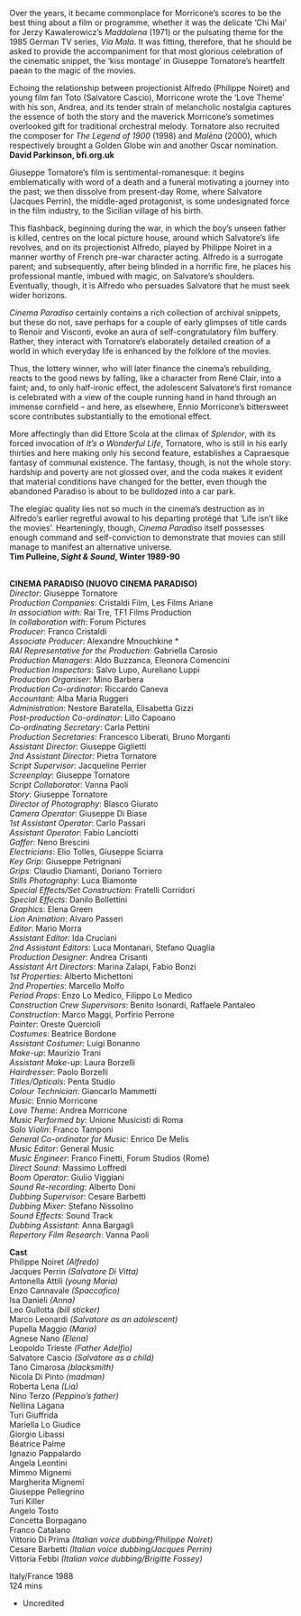 

Over the years, it became commonplace for Morricone’s scores to be the best thing about a film or programme, whether it was the delicate ‘Chi Mai’ for Jerzy Kawalerowicz’s _Maddalena_ (1971) or the pulsating theme for the 1985 German TV series, _Via Mala_. It was fitting, therefore, that he should be asked to provide the accompaniment for that most glorious celebration of the cinematic snippet, the ‘kiss montage’ in Giuseppe Tornatore’s heartfelt paean to the magic of  the movies.

Echoing the relationship between projectionist Alfredo (Philippe Noiret) and young film fan Toto (Salvatore Cascio), Morricone wrote the ‘Love Theme’ with his son, Andrea, and its tender strain of melancholic nostalgia captures the essence of both the story and the maverick Morricone’s sometimes overlooked gift for traditional orchestral melody. Tornatore also recruited the composer for _The Legend of 1900_ (1998) and _Malèna_ (2000), which respectively brought a Golden Globe win and another Oscar nomination.  
**David Parkinson, bfi.org.uk**

Giuseppe Tornatore’s film is sentimental-romanesque: it begins emblematically with word of a death and a funeral motivating a journey into the past; we then dissolve from present-day Rome, where Salvatore (Jacques Perrin), the middle-aged protagonist, is some undesignated force in the film industry, to the Sicilian village of his birth.

This flashback, beginning during the war, in which the boy’s unseen father is killed, centres on the local picture house, around which Salvatore’s life revolves, and on its projectionist Alfredo, played by Philippe Noiret in a manner worthy of French pre-war character acting. Alfredo is a surrogate parent; and subsequently, after being blinded in a horrific fire, he places his professional mantle, imbued with magic, on Salvatore’s shoulders. Eventually, though, it is Alfredo who persuades Salvatore that he must seek wider horizons.

_Cinema Paradiso_ certainly contains a rich collection of archival snippets, but these do not, save perhaps for a couple of early glimpses of title cards to Renoir and Visconti, evoke an aura of self-congratulatory film buffery. Rather, they interact with Tornatore’s elaborately detailed creation of a world in which everyday life is enhanced by the folklore of the movies.

Thus, the lottery winner, who will later finance the cinema’s rebuilding, reacts to the good news by falling, like a character from René Clair, into a faint; and, to only half-ironic effect, the adolescent Salvatore’s first romance is celebrated with a view of the couple running hand in hand through an immense cornfield – and here, as elsewhere, Ennio Morricone’s bittersweet score contributes substantially to the emotional effect.

More affectingly than did Ettore Scola at the climax of _Splendor_, with its forced invocation of _It’s a Wonderful Life_, Tornatore, who is still in his early thirties and here making only his second feature, establishes a Capraesque fantasy of communal existence. The fantasy, though, is not the whole story: hardship and poverty are not glossed over, and the coda makes it evident that material conditions have changed for the better, even though the abandoned Paradiso is about to be bulldozed into a car park.

The elegiac quality lies not so much in the cinema’s destruction as in Alfredo’s earlier regretful avowal to his departing protégé that ‘Life isn’t like the movies’. Hearteningly, though, _Cinema Paradiso_ itself possesses enough command and self-conviction to demonstrate that movies can still manage to manifest an alternative universe.  
**Tim Pulleine, _Sight & Sound_, Winter 1989-90**
<br><br>


**CINEMA PARADISO (NUOVO CINEMA PARADISO)**  
_Director_: Giuseppe Tornatore  
_Production Companies_: Cristaldi Film,  Les Films Ariane  
_In association with_: Rai Tre, TF1 Films Production  
_In collaboration with_: Forum Pictures  
_Producer_: Franco Cristaldi  
_Associate Producer_: Alexandre Mnouchkine *  
_RAI Representative for the Production_:  Gabriella Carosio  
_Production Managers_: Aldo Buzzanca,  Eleonora Comencini  
_Production Inspectors_: Salvo Lupo, Aureliano Luppi  
_Production Organiser_: Mino Barbera  
_Production Co-ordinator_: Riccardo Caneva  
_Accountant_: Alba Maria Ruggeri  
_Administration_: Nestore Baratella, Elisabetta Gizzi  
_Post-production Co-ordinator_: Lillo Capoano  
_Co-ordinating Secretary_: Carla Pettini  
_Production Secretaries_: Francesco Liberati,  Bruno Morganti  
_Assistant Director_: Giuseppe Giglietti  
_2nd Assistant Director_: Pietra Tornatore  
_Script Supervisor_: Jacqueline Perrier  
_Screenplay_: Giuseppe Tornatore  
_Script Collaborator_: Vanna Paoli  
_Story_: Giuseppe Tornatore  
_Director of Photography_: Blasco Giurato  
_Camera Operator_: Giuseppe Di Biase  
_1st Assistant Operator_: Carlo Passari  
_Assistant Operator_: Fabio Lanciotti  
_Gaffer_: Neno Brescini  
_Electricians_: Elio Tolles, Giuseppe Sciarra  
_Key Grip_: Giuseppe Petrignani  
_Grips_: Claudio Diamanti, Doriano Torriero  
_Stills Photography_: Luca Biamonte  
_Special Effects/Set Construction_: Fratelli Corridori  
_Special Effects_: Danilo Bollettini  
_Graphics_: Elena Green  
_Lion Animation_: Alvaro Passeri  
_Editor_: Mario Morra  
_Assistant Editor_: Ida Cruciani  
_2nd Assistant Editors_: Luca Montanari,  Stefano Quaglia  
_Production Designer_: Andrea Crisanti  
_Assistant Art Directors_: Marina Zalapi, Fabio Bonzi  
_1st Properties_: Alberto Michettoni  
_2nd Properties_: Marcello Molfo  
_Period Props_: Enzo Lo Medico, Filippo Lo Medico  
_Construction Crew Supervisors_: Benito Isonardi, Raffaele Pantaleo  
_Construction_: Marco Maggi, Porfirio Perrone  
_Painter_: Oreste Quercioli  
_Costumes_: Beatrice Bordone  
_Assistant Costumer_: Luigi Bonanno  
_Make-up_: Maurizio Trani  
_Assistant Make-up_: Laura Borzelli  
_Hairdresser_: Paolo Borzelli  
_Titles/Opticals_: Penta Studio  
_Colour Technician_: Giancarlo Mammetti  
_Music_: Ennio Morricone  
_Love Theme_: Andrea Morricone  
_Music Performed by_: Unione Musicisti di Roma  
_Solo Violin_: Franco Tamponi  
_General Co-ordinator for Music_: Enrico De Melis  
_Music Editor_: General Music  
_Music Engineer_: Franco Finetti,  Forum Studios (Rome)  
_Direct Sound_: Massimo Loffredi  
_Boom Operator_: Giulio Viggiani  
_Sound Re-recording_: Alberto Doni  
_Dubbing Supervisor_: Cesare Barbetti  
_Dubbing Mixer_: Stefano Nissolino  
_Sound Effects_: Sound Track  
_Dubbing Assistant_: Anna Bargagli  
_Repertory Film Research_: Vanna Paoli

**Cast**  
Philippe Noiret _(Alfredo)_  
Jacques Perrin _(Salvatore Di Vitta)_  
Antonella Attili _(young Maria)_  
Enzo Cannavale _(Spaccafico)_  
Isa Danieli _(Anna)_  
Leo Gullotta _(bill sticker)_  
Marco Leonardi _(Salvatore as an adolescent)_  
Pupella Maggio _(Maria)_  
Agnese Nano _(Elena)_  
Leopoldo Trieste _(Father Adelfio)_  
Salvatore Cascio _(Salvatore as a child)_  
Tano Cimarosa _(blacksmith)_  
Nicola Di Pinto _(madman)_  
Roberta Lena _(Lia)_  
Nino Terzo _(Peppino’s father)_  
Nellina Lagana  
Turi Giuffrida  
Mariella Lo Giudice  
Giorgio Libassi  
Béatrice Palme  
Ignazio Pappalardo  
Angela Leontini  
Mimmo Mignemi  
Margherita Mignemi  
Giuseppe Pellegrino  
Turi Killer  
Angelo Tosto  
Concetta Borpagano  
Franco Catalano  
Vittorio Di Prima _(Italian voice dubbing/Philippe Noiret)_  
Cesare Barbetti _(Italian voice dubbing/Jacques Perrin)_  
Vittoria Febbi _(Italian voice dubbing/Brigitte Fossey)_

Italy/France 1988  
124 mins

* Uncredited
<!--stackedit_data:
eyJoaXN0b3J5IjpbMTY4MzAyMzQwNF19
-->